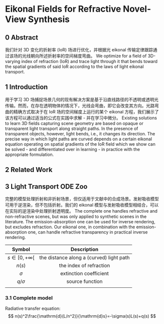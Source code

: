 # Eikonal Fields for Refractive Novel-View Synthesis

## 0 Abstract

我们针对 3D 变化的折射率 (IoR) 场进行优化，并根据光 eikonal 传输定律跟踪通过该场的光线朝向所述折射率的空间梯度弯曲。
We optimize for a field of 3D-varying index of refraction (IoR) and trace light through it that bends toward the spatial gradients of said IoR according to the laws of light eikonal transport.

## 1 Introduction


用于学习 3D 场捕捉场景几何的现有解决方案是基于沿直线路径的不透明或透明光传输。然而，在存在透明物体的情况下，光线会弯曲，即它会改变其方向。光路弯曲的精确方式取决于在 IoR 场的空间梯度上运行的某个 eikonal 方程，我们展示了该方程可以通过适当的公式在实践中求解 - 并在学习中微分。
Existing solutions to learn 3D fields capturing scene geometry are based on opaque or transparent light transport along straight paths. In the presence of transparent objects, however, light bends, i.e., it changes its direction. The precise way in which light paths are curved depends on a certain eikonal equation operating on spatial gradients of the IoR field which we show can be solved - and differentiated over in learning - in practice with the appropriate formulation.

## 2 Related Work



## 3 Light Transport ODE Zoo

完整的模型处理折射和非折射场景，但仅适用于文献中的合成场景。发射吸收模型可用于逆渲染，但不包括折射。我们的 eikonal 模型与发射吸收模型相结合，可以在实际的逆渲染中处理折射透明度。
The complete one handles refractive and non-refractive scenes, but was only applied to synthetic scenes in the literature. The emission-absorption one can be used for inverse rendering, but excludes refraction. Our eikonal one, in combination with the emission-absorption one, can handle refractive transparency in practical inverse rendering.

|      Symbol       |               Description                |
| :---------------: | :--------------------------------------: |
| $s\in[0,+\infty[$ | the distance along a (curved) light path |
|      $n(s)$       |         the index of refraction          |
|     $\sigma$      |          extinction coefficient          |
|    $q/\sigma$     |             source function              |
|                   |                                          |



### 3.1 Complete model

Radiative transfer equation:
$$
n(s)^2\frac{\mathrm{d}(L/n^2)}{\mathrm{d}s}=-\sigma(s)L(s)+q(s)
$$












